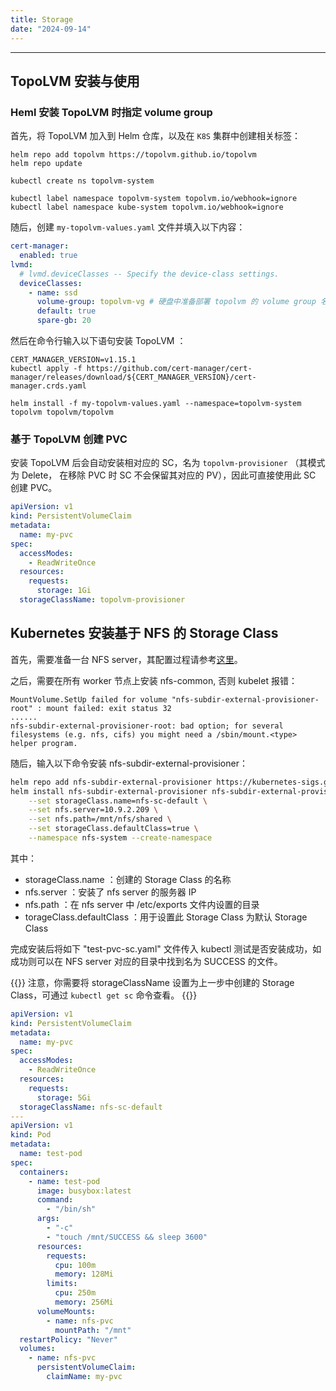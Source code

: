 ```yaml
---
title: Storage
date: "2024-09-14"
---
```


---

## TopoLVM 安装与使用

### Heml 安装 TopoLVM 时指定 volume group

首先，将 TopoLVM 加入到 Helm 仓库，以及在 `K8S` 集群中创建相关标签：

```shell
helm repo add topolvm https://topolvm.github.io/topolvm
helm repo update

kubectl create ns topolvm-system

kubectl label namespace topolvm-system topolvm.io/webhook=ignore
kubectl label namespace kube-system topolvm.io/webhook=ignore
```

随后，创建 `my-topolvm-values.yaml` 文件并填入以下内容：

```yaml
cert-manager:
  enabled: true
lvmd:
  # lvmd.deviceClasses -- Specify the device-class settings.
  deviceClasses:
    - name: ssd
      volume-group: topolvm-vg # 硬盘中准备部署 topolvm 的 volume group 名称, 要求每个节点都有这个卷组
      default: true
      spare-gb: 20
```

然后在命令行输入以下语句安装 TopoLVM ：

```shell
CERT_MANAGER_VERSION=v1.15.1
kubectl apply -f https://github.com/cert-manager/cert-manager/releases/download/${CERT_MANAGER_VERSION}/cert-manager.crds.yaml

helm install -f my-topolvm-values.yaml --namespace=topolvm-system topolvm topolvm/topolvm
```

### 基于 TopoLVM 创建 PVC

安装 TopoLVM 后会自动安装相对应的 SC，名为 `topolvm-provisioner` （其模式为 Delete， 在移除 PVC 时 SC 不会保留其对应的 PV），因此可直接使用此 SC 创建 PVC。

```yaml
apiVersion: v1
kind: PersistentVolumeClaim
metadata:
  name: my-pvc
spec:
  accessModes:
    - ReadWriteOnce
  resources:
    requests:
      storage: 1Gi
  storageClassName: topolvm-provisioner
```

## Kubernetes 安装基于 NFS 的 Storage Class

首先，需要准备一台 NFS server，其配置过程请参考[这里](/docs/pve/storage/#nfs-server)。

之后，需要在所有 worker 节点上安装 nfs-common, 否则 kubelet 报错：

```
MountVolume.SetUp failed for volume "nfs-subdir-external-provisioner-root" : mount failed: exit status 32
......
nfs-subdir-external-provisioner-root: bad option; for several filesystems (e.g. nfs, cifs) you might need a /sbin/mount.<type> helper program.
```

随后，输入以下命令安装 nfs-subdir-external-provisioner：

```bash
helm repo add nfs-subdir-external-provisioner https://kubernetes-sigs.github.io/nfs-subdir-external-provisioner/
helm install nfs-subdir-external-provisioner nfs-subdir-external-provisioner/nfs-subdir-external-provisioner \
    --set storageClass.name=nfs-sc-default \
    --set nfs.server=10.9.2.209 \
    --set nfs.path=/mnt/nfs/shared \
    --set storageClass.defaultClass=true \
    --namespace nfs-system --create-namespace
```

其中：

- storageClass.name ：创建的 Storage Class 的名称
- nfs.server ：安装了 nfs server 的服务器 IP
- nfs.path ：在 nfs server 中 /etc/exports 文件内设置的目录
- torageClass.defaultClass ：用于设置此 Storage Class 为默认 Storage Class

完成安装后将如下 "test-pvc-sc.yaml" 文件传入 kubectl 测试是否安装成功，如成功则可以在 NFS server 对应的目录中找到名为 SUCCESS 的文件。

{{<callout type="info">}}
注意，你需要将 storageClassName 设置为上一步中创建的 Storage Class，可通过 `kubectl get sc` 命令查看。
{{</callout>}}

```yaml
apiVersion: v1
kind: PersistentVolumeClaim
metadata:
  name: my-pvc
spec:
  accessModes:
    - ReadWriteOnce
  resources:
    requests:
      storage: 5Gi
  storageClassName: nfs-sc-default
---
apiVersion: v1
kind: Pod
metadata:
  name: test-pod
spec:
  containers:
    - name: test-pod
      image: busybox:latest
      command:
        - "/bin/sh"
      args:
        - "-c"
        - "touch /mnt/SUCCESS && sleep 3600"
      resources:
        requests:
          cpu: 100m
          memory: 128Mi
        limits:
          cpu: 250m
          memory: 256Mi
      volumeMounts:
        - name: nfs-pvc
          mountPath: "/mnt"
  restartPolicy: "Never"
  volumes:
    - name: nfs-pvc
      persistentVolumeClaim:
        claimName: my-pvc
```
